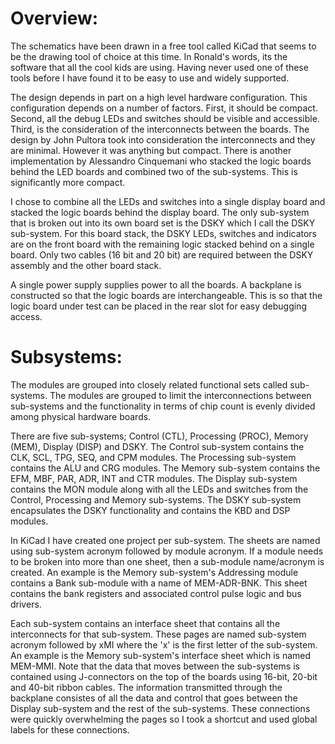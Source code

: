 # Overview: 

The schematics have been drawn in a free tool called KiCad that seems to be the drawing tool of choice at this time.  In Ronald's words, its the software that all the cool kids are using.  Having never used one of these tools before I have found it to be easy to use and widely supported.  

The design depends in part on a high level hardware configuration.  This configuration depends on a number of factors.  First, it should be compact.  Second, all the debug LEDs and switches should be visible and accessible.  Third, is the consideration of the interconnects between the boards.  The design by John Pultora took into consideration the interconnects and they are minimal.  However it was anything but compact.  There is another implementation by Alessandro Cinquemani who stacked the logic boards behind the LED boards and combined two of the sub-systems.  This is significantly more compact.  

I chose to combine all the LEDs and switches into a single display board and stacked the logic boards behind the display board.  The only sub-system that is broken out into its own board set is the DSKY which I call the DSKY sub-system.  For this board stack, the DSKY LEDs, switches and indicators are on the front board with the remaining logic stacked behind on a single board.  Only two cables (16 bit and 20 bit) are required between the DSKY assembly and the other board stack.  

A single power supply supplies power to all the boards.  A backplane is constructed so that the logic boards are interchangeable.  This is so that the logic board under test can be placed in the rear slot for easy debugging access.  

# Subsystems:

The modules are grouped into closely related functional sets called sub-systems.  The modules are grouped to limit the interconnections between sub-systems and the functionality in terms of chip count is evenly divided among physical hardware boards.  

There are five sub-systems; Control (CTL), Processing (PROC), Memory (MEM), Display (DISP) and DSKY.  The Control sub-system contains the CLK, SCL, TPG, SEQ, and CPM modules.  The Processing sub-system contains the ALU and CRG modules.  The Memory sub-system contains the EFM, MBF, PAR, ADR, INT and CTR modules.  The Display sub-system contains the MON module along with all the LEDs and switches from the Control, Processing and Memory sub-systems.  The DSKY sub-system encapsulates the DSKY functionality and contains the KBD and DSP modules. 

In KiCad I have created one project per sub-system.  The sheets are named using sub-system acronym followed by module acronym.  If a module needs to be broken into more than one sheet, then a sub-module name/acronym is created.  An example is the Memory sub-system's Addressing module contains a Bank sub-module with a name of MEM-ADR-BNK.  This sheet contains the bank registers and associated control pulse logic and bus drivers.  

Each sub-system contains an interface sheet that contains all the interconnects for that sub-system.  These pages are named sub-system acronym followed by xMI where the 'x' is the first letter of the sub-system.  An example is the Memory sub-system's interface sheet which is named MEM-MMI.  Note that the data that moves between the sub-systems is contained using J-connectors on the top of the boards using 16-bit, 20-bit and 40-bit ribbon cables.  The information transmitted through the backplane consistes of all the data and control that goes between the Display sub-system and the rest of the sub-systems.  These connections were quickly overwhelming the pages so I took a shortcut and used global labels for these connections.  
